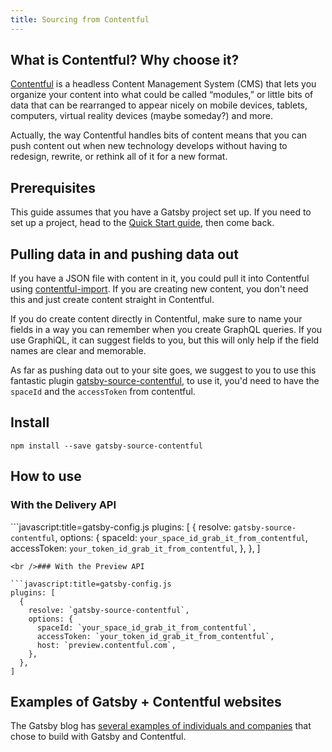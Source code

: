 ```yaml
---
title: Sourcing from Contentful
---
```


## What is Contentful? Why choose it?

[Contentful](https://www.contentful.com/) is a headless Content Management System (CMS) that lets you organize your content into what could be called “modules,” or little bits of data that can be rearranged to appear nicely on mobile devices, tablets, computers, virtual reality devices (maybe someday?) and more.

Actually, the way Contentful handles bits of content means that you can push content out when new technology develops without having to redesign, rewrite, or rethink all of it for a new format.

## Prerequisites

This guide assumes that you have a Gatsby project set up. If you need to set up a project, head to the [Quick Start guide](/docs/quick-start), then come back.

## Pulling data in and pushing data out

If you have a JSON file with content in it, you could pull it into Contentful using [contentful-import](https://github.com/contentful/contentful-import). If you are creating new content, you don't need this and just create content straight in Contentful.

If you do create content directly in Contentful, make sure to name your fields in a way you can remember when you create GraphQL queries. If you use GraphiQL, it can suggest fields to you, but this will only help if the field names are clear and memorable.

As far as pushing data out to your site goes, we suggest to you to use this fantastic plugin [gatsby-source-contentful](https://www.npmjs.com/package/gatsby-source-contentful), to use it, you'd need to have the `spaceId` and the `accessToken` from contentful.

## Install

```shell
npm install --save gatsby-source-contentful
```

## How to use

### With the Delivery API

```javascript:title=gatsby-config.js plugins: [ { resolve: `gatsby-source-contentful`, options: { spaceId: `your_space_id_grab_it_from_contentful`, accessToken: `your_token_id_grab_it_from_contentful`, }, }, ]

    <br />### With the Preview API
    
    ```javascript:title=gatsby-config.js
    plugins: [
      {
        resolve: `gatsby-source-contentful`,
        options: {
          spaceId: `your_space_id_grab_it_from_contentful`,
          accessToken: `your_token_id_grab_it_from_contentful`,
          host: `preview.contentful.com`,
        },
      },
    ]
    

## Examples of Gatsby + Contentful websites

The Gatsby blog has [several examples of individuals and companies](/blog/tags/contentful) that chose to build with Gatsby and Contentful.